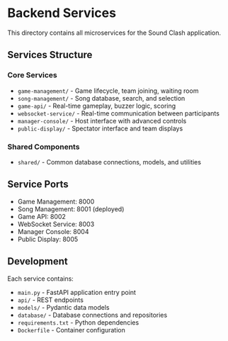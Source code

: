 # Backend Services

This directory contains all microservices for the Sound Clash application.

## Services Structure

### Core Services
- `game-management/` - Game lifecycle, team joining, waiting room
- `song-management/` - Song database, search, and selection
- `game-api/` - Real-time gameplay, buzzer logic, scoring
- `websocket-service/` - Real-time communication between participants
- `manager-console/` - Host interface with advanced controls
- `public-display/` - Spectator interface and team displays

### Shared Components
- `shared/` - Common database connections, models, and utilities

## Service Ports
- Game Management: 8000
- Song Management: 8001 (deployed)
- Game API: 8002
- WebSocket Service: 8003
- Manager Console: 8004
- Public Display: 8005

## Development
Each service contains:
- `main.py` - FastAPI application entry point
- `api/` - REST endpoints
- `models/` - Pydantic data models
- `database/` - Database connections and repositories
- `requirements.txt` - Python dependencies
- `Dockerfile` - Container configuration
